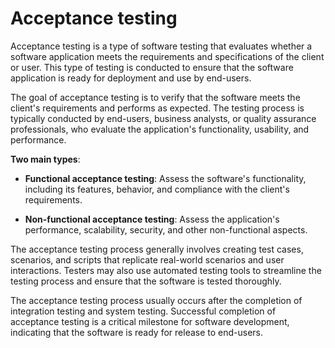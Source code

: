 # Acceptance testing

Acceptance testing is a type of software testing that evaluates whether a software application meets the requirements and specifications of the client or user. This type of testing is conducted to ensure that the software application is ready for deployment and use by end-users.

The goal of acceptance testing is to verify that the software meets the client's requirements and performs as expected. The testing process is typically conducted by end-users, business analysts, or quality assurance professionals, who evaluate the application's functionality, usability, and performance.

**Two main types**:

* **Functional acceptance testing**: Assess the software's functionality, including its features, behavior, and compliance with the client's requirements.

* **Non-functional acceptance testing**: Assess the application's performance, scalability, security, and other non-functional aspects.

The acceptance testing process generally involves creating test cases, scenarios, and scripts that replicate real-world scenarios and user interactions. Testers may also use automated testing tools to streamline the testing process and ensure that the software is tested thoroughly.

The acceptance testing process usually occurs after the completion of integration testing and system testing. Successful completion of acceptance testing is a critical milestone for software development, indicating that the software is ready for release to end-users.